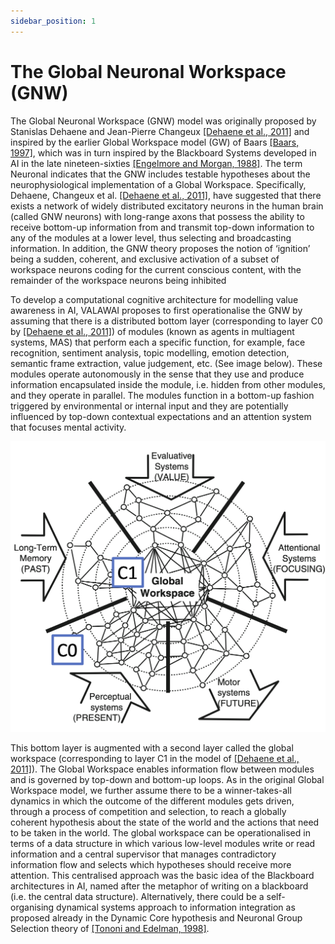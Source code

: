 ```yaml
---
sidebar_position: 1
---
```


# The Global Neuronal Workspace (GNW)

The Global Neuronal Workspace (GNW) model was originally proposed by Stanislas Dehaene
and Jean-Pierre Changeux [[Dehaene et al., 2011]](/references#DehaeneStanislas2011TGNW) and inspired
by the earlier Global Workspace model (GW) of Baars [[Baars, 1997]](/references#Baars1997-BAAITT-2),
which was in turn inspired by the Blackboard Systems developed in AI in the late nineteen-sixties
[[Engelmore and Morgan, 1988]](/references#Engelmore:1988:BS). The term Neuronal
indicates that the GNW includes testable hypotheses about the neurophysiological implementation
 of a Global Workspace. Specifically, Dehaene, Changeux et al. [[Dehaene et al., 2011]](/references#DehaeneStanislas2011TGNW),
have suggested that there exists a network of widely distributed excitatory neurons in the human
 brain (called GNW neurons) with long-range axons that possess the ability to receive
bottom-up information from and transmit top-down information to any of the modules at a lower
level, thus selecting and broadcasting information. In addition, the GNW theory proposes the
notion of ‘ignition’ being a sudden, coherent, and exclusive activation of a subset of workspace
neurons coding for the current conscious content, with the remainder of the workspace neurons
being inhibited

To develop a computational cognitive architecture for modelling value awareness in AI, VALAWAI
proposes to first operationalise the GNW by assuming that there is a distributed bottom layer
(corresponding to layer C0 by  [[Dehaene et al., 2011]](/references#DehaeneStanislas2011TGNW)) of modules
(known as agents in multiagent systems, MAS) that perform each a specific function, for example,
face recognition, sentiment analysis, topic modelling, emotion detection, semantic frame extraction,
value judgement, etc. (See image below). These modules operate autonomously in the sense that they use and
produce information encapsulated inside the module, i.e. hidden from other modules, and they
operate in parallel. The modules function in a bottom-up fashion triggered by environmental or
internal input and they are potentially influenced by top-down contextual expectations and an
attention system that focuses mental activity.


![The global neural workspace model (GNW)](/img/toolbox/gnw.png)


This bottom layer is augmented with a second layer called the global workspace (corresponding
to layer C1 in the model of [[Dehaene et al., 2011]](/references#DehaeneStanislas2011TGNW)). The Global
Workspace enables information flow between modules and is governed by top-down and bottom-up loops.
As in the original Global Workspace model, we further assume there to be a winner-takes-all 
dynamics in which the outcome of the different modules gets driven, through a process of competition
and selection, to reach a globally coherent hypothesis about the state of the world and the actions that
need to be taken in the world.
The global workspace can be operationalised in terms of a data structure in which various low-level
modules write or read information and a central supervisor that manages contradictory
information flow and selects which hypotheses should receive more attention. This centralised
approach was the basic idea of the Blackboard architectures in AI, named after the metaphor
of writing on a blackboard (i.e. the central data structure). Alternatively, there could be a self-
organising dynamical systems approach to information integration as proposed already in the
Dynamic Core hypothesis and Neuronal Group Selection theory of [[Tononi and Edelman, 1998]](/references#RN58).

